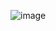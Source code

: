 ![image](https://github.com/kmarchais/tpms-gui/assets/22714778/d212a278-ac40-453e-8a32-572ef5be83cc)
